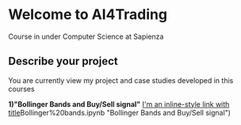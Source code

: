 # Welcome to AI4Trading
Course in under Computer Science at Sapienza 

## Describe your project

You are currently view my project and case studies developed in this courses 


**1)"Bollinger Bands and Buy/Sell signal"** [I'm an inline-style link with title](https://github.com/fedeghigo/AI4Trading/blob/master/1)Bollinger%20bands.ipynb "Bollinger Bands and Buy/Sell signal")
